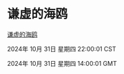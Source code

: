 # 谦虚的海鸥
[谦虚的海鸥](http://219.139.197.74:56308/qxdho/course/base/hotlink/index.php)

2024年 10月 31日 星期四 22:00:01 CST

2024年 10月 31日 星期四 14:00:01 GMT
